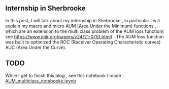 ## Internship in Sherbrooke

In this post, I will talk about my internship in Shebrooke , in particular I will explain my macro and micro AUM (Area Under the Minimum) functions , which are an extension to the multi class problem of the AUM loss function( see https://www.jmlr.org/papers/v24/21-0751.html) . The AUM loss function was built to optimized the ROC (Receiver Operating Characteristic curves) AUC (Area Under the Curve). 

## TODO
While I get to finish this blog , see this notebook I made : [AUM_multiclass_notebooke.ipynb](https://github.com/OGuenoun/AUMMulticlass/blob/main/AUM_multiclass_notebook.ipynb)
